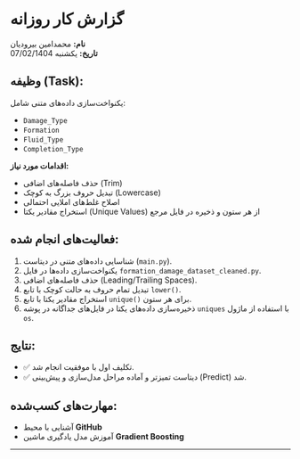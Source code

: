 # گزارش کار روزانه  
**نام:** محمدامین بیرودیان  
**تاریخ:** یکشنبه 07/02/1404  

## **وظیفه (Task):**  
یکنواخت‌سازی داده‌های متنی شامل:  
- `Damage_Type`  
- `Formation`  
- `Fluid_Type`  
- `Completion_Type`  

**اقدامات مورد نیاز:**  
- حذف فاصله‌های اضافی (Trim)  
- تبدیل حروف بزرگ به کوچک (Lowercase)  
- اصلاح غلط‌های املایی احتمالی  
- استخراج مقادیر یکتا (Unique Values) از هر ستون و ذخیره در فایل مرجع  

## **فعالیت‌های انجام شده:**  
1. شناسایی داده‌های متنی در دیتاست (`main.py`).  
2. یکنواخت‌سازی داده‌ها در فایل `formation_damage_dataset_cleaned.py`.  
3. حذف فاصله‌های اضافی (Leading/Trailing Spaces).  
4. تبدیل تمام حروف به حالت کوچک با تابع `lower()`.  
5. استخراج مقادیر یکتا با تابع `unique()` برای هر ستون.  
6. ذخیره‌سازی داده‌های یکتا در فایل‌های جداگانه در پوشه `uniques` با استفاده از ماژول `os`.  

## **نتایج:**  
- ✅ تکلیف اول با موفقیت انجام شد.  
- ✅ دیتاست تمیزتر و آماده مراحل مدل‌سازی و پیش‌بینی (Predict) شد.  

## **مهارت‌های کسب‌شده:**  
- آشنایی با محیط **GitHub**  
- آموزش مدل یادگیری ماشین **Gradient Boosting**  

---  